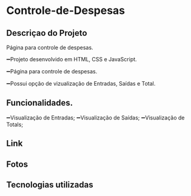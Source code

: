 # Controle-de-Despesas
## Descriçao do Projeto
Página para controle de despesas. 

➖Projeto desenvolvido em HTML, CSS e JavaScript.

➖Página para controle de despesas.

➖Possui opção de vizualização de Entradas, Saídas e Total.

## Funcionalidades.

➖Visualização de Entradas;
➖Visualização de Saídas;
➖Visualização de Totals;

## Link

## Fotos

## Tecnologias utilizadas
